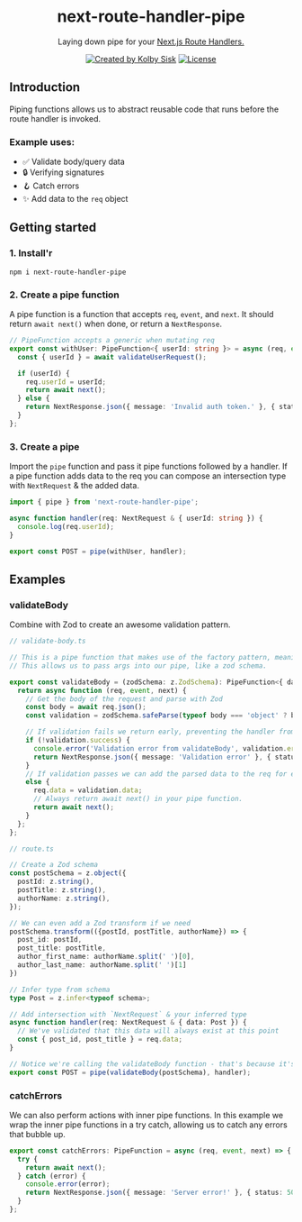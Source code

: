 <p align="center">
  <h1 align="center">next-route-handler-pipe</h1>
  <p align="center">
    Laying down pipe for your <a href="https://nextjs.org/docs/app/building-your-application/routing/route-handlers" rel="nofollow">Next.js Route Handlers.</a>
  </p>
</p>
<p align="center">
  <a href="https://twitter.com/kolbysisk" rel="nofollow"><img src="https://img.shields.io/badge/created%20by-@kolbysisk-e57060.svg" alt="Created by Kolby Sisk"></a>
  <a href="https://opensource.org/licenses/MIT" rel="nofollow"><img src="https://img.shields.io/github/license/kolbysisk/next-route-handler-pipe" alt="License"></a>
</p>

## Introduction

Piping functions allows us to abstract reusable code that runs before the route handler is invoked.

### Example uses:

- ✅ Validate body/query data
- 🔒 Verifying signatures
- 🪝 Catch errors
- ✨ Add data to the `req` object

## Getting started

### 1. Install'r

`npm i next-route-handler-pipe`

### 2. Create a pipe function

A pipe function is a function that accepts `req`, `event`, and `next`. It should return `await next()` when done, or return a `NextResponse`.

```ts
// PipeFunction accepts a generic when mutating req
export const withUser: PipeFunction<{ userId: string }> = async (req, event, next) => {
  const { userId } = await validateUserRequest();

  if (userId) {
    req.userId = userId;
    return await next();
  } else {
    return NextResponse.json({ message: 'Invalid auth token.' }, { status: 401 });
  }
};
```

### 3. Create a pipe

Import the `pipe` function and pass it pipe functions followed by a handler. If a pipe function adds data to the req you can compose an intersection type with `NextRequest` & the added data.

```ts
import { pipe } from 'next-route-handler-pipe';

async function handler(req: NextRequest & { userId: string }) {
  console.log(req.userId);
}

export const POST = pipe(withUser, handler);
```

## Examples

### validateBody

Combine with Zod to create an awesome validation pattern.

```ts
// validate-body.ts

// This is a pipe function that makes use of the factory pattern, meaning it returns a pipe function.
// This allows us to pass args into our pipe, like a zod schema.

export const validateBody = (zodSchema: z.ZodSchema): PipeFunction<{ data: any }> => {
  return async function (req, event, next) {
    // Get the body of the request and parse with Zod
    const body = await req.json();
    const validation = zodSchema.safeParse(typeof body === 'object' ? body : JSON.parse(body));

    // If validation fails we return early, preventing the handler from running.
    if (!validation.success) {
      console.error('Validation error from validateBody', validation.error);
      return NextResponse.json({ message: 'Validation error' }, { status: 400 });
    }
    // If validation passes we can add the parsed data to the req for easy access in our handler.
    else {
      req.data = validation.data;
      // Always return await next() in your pipe function.
      return await next();
    }
  };
};
```

```ts
// route.ts

// Create a Zod schema
const postSchema = z.object({
  postId: z.string(),
  postTitle: z.string(),
  authorName: z.string(),
});

// We can even add a Zod transform if we need
postSchema.transform(({postId, postTitle, authorName}) => {
  post_id: postId,
  post_title: postTitle,
  author_first_name: authorName.split(' ')[0],
  author_last_name: authorName.split(' ')[1]
})

// Infer type from schema
type Post = z.infer<typeof schema>;

// Add intersection with `NextRequest` & your inferred type
async function handler(req: NextRequest & { data: Post }) {
  // We've validated that this data will always exist at this point
  const { post_id, post_title } = req.data;
}

// Notice we're calling the validateBody function - that's because it's a factory that will return a pipe function
export const POST = pipe(validateBody(postSchema), handler);
```

### catchErrors

We can also perform actions with inner pipe functions. In this example we wrap the inner pipe functions in a try catch, allowing us to catch any errors that bubble up.

```ts
export const catchErrors: PipeFunction = async (req, event, next) => {
  try {
    return await next();
  } catch (error) {
    console.error(error);
    return NextResponse.json({ message: 'Server error!' }, { status: 500 });
  }
};
```
